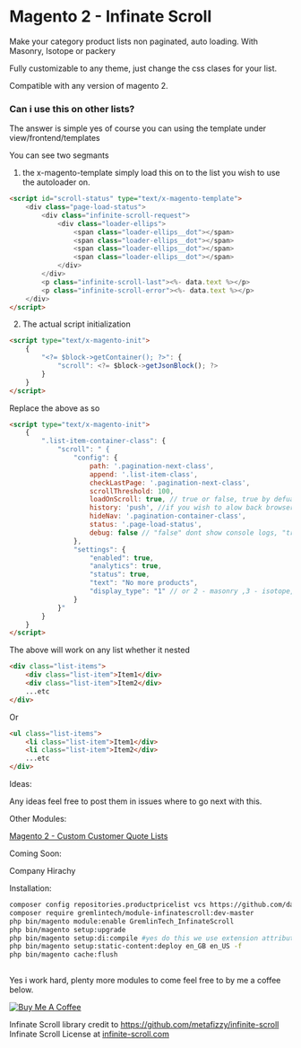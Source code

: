 # Magento 2 - Infinate Scroll

Make your category product lists non paginated, auto loading. With Masonry, Isotope or packery

Fully customizable to any theme, just change the css clases for your list.

Compatible with any version of magento 2. 

### Can i use this on other lists?

The answer is simple yes of course you can using the template under view/frontend/templates

You can see two segmants

1. the x-magento-template simply load this on to the list you wish to use the autoloader on.
```html
<script id="scroll-status" type="text/x-magento-template">
    <div class="page-load-status">
        <div class="infinite-scroll-request">
            <div class="loader-ellips">
                <span class="loader-ellips__dot"></span>
                <span class="loader-ellips__dot"></span>
                <span class="loader-ellips__dot"></span>
                <span class="loader-ellips__dot"></span>
            </div>
        </div>
        <p class="infinite-scroll-last"><%- data.text %></p>
        <p class="infinite-scroll-error"><%- data.text %></p>
    </div>
</script>
````
2. The actual script initialization 

```html
<script type="text/x-magento-init">
    {
        "<?= $block->getContainer(); ?>": {
            "scroll": <?= $block->getJsonBlock(); ?>
        }
    }
</script>
```


Replace the above as so

```html
<script type="text/x-magento-init">
    {
        ".list-item-container-class": {
            "scroll": " {
                "config": { 
                    path: '.pagination-next-class',
                    append: '.list-item-class',
                    checkLastPage: '.pagination-next-class',
                    scrollThreshold: 100,
                    loadOnScroll: true, // true or false, true by defualt
                    history: 'push', //if you wish to alow back browser button else "false"
                    hideNav: '.pagination-container-class',
                    status: '.page-load-status',
                    debug: false // "false" dont show console logs, "true" do
                },
                "settings": {
                    "enabled": true,
                    "analytics": true,
                    "status": true,
                    "text": "No more products",
                    "display_type": "1" // or 2 - masonry ,3 - isotope,4 - packery
                }
            }"
        }
    }
</script>
```

The above will work on any list whether it nested 

```html
<div class="list-items">
    <div class="list-item">Item1</div>
    <div class="list-item">Item2</div>
    ...etc
</div>
```
Or
 ```html
 <ul class="list-items">
     <li class="list-item">Item1</div>
     <li class="list-item">Item2</div>
     ...etc
 </div>
 ```
Ideas: 

Any ideas feel free to post them in issues where to go next with this. 

Other Modules:

[Magento 2 - Custom Customer Quote Lists](https://github.com/danrcoull/Magento2-Product-Price-List)

Coming Soon:

Company Hirachy 

Installation:

```bash
composer config repositories.productpricelist vcs https://github.com/danrcoull/Magento2-InfiniteScroll.git
composer require gremlintech/module-infinatescroll:dev-master
php bin/magento module:enable GremlinTech_InfinateScroll
php bin/magento setup:upgrade
php bin/magento setup:di:compile #yes do this we use extension attributes so you can see the original price and the custom price.
php bin/magento setup:static-content:deploy en_GB en_US -f 
php bin/magento cache:flush
 
```

Yes i work hard, plenty more modules to come feel free to by me a coffee below. 



[![Buy Me A Coffee](https://cdn.buymeacoffee.com/buttons/lato-black.png)](https://www.buymeacoffee.com/BHaNOMl)


Infinate Scroll library credit to https://github.com/metafizzy/infinite-scroll
Infinate Scroll License at [infinite-scroll.com](https://infinite-scroll.com/#commercial-license)


